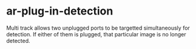 # ar-plug-in-detection
Multi track allows two unplugged ports to be targetted simultaneously for detection. If either of them is plugged, that particular image is no longer detected.
